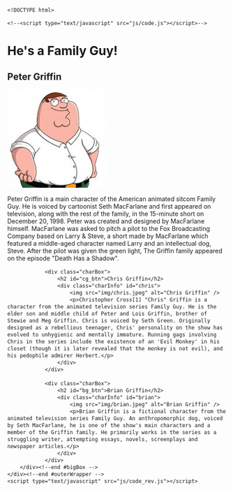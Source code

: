 	<!DOCTYPE html>
<head>
	<meta http-equiv="content-type" content="application/xhtml+xml; charset=utf-8" />
	<title>Family Guy JS practice - Aaron Goldman</title>
	<link href="css/style.css" rel="stylesheet" type="text/css" />
	<script type="text/javascript" src="js/jquery-2.1.4.min.js"></script>
	<script type="text/javascript" src="js/jquery.easing.1.3.js"></script>
	
	<!--<script type="text/javascript" src="js/code.js"></script>-->
</head>
<body>
	<div id="outerWrapper">
		<div id="bigBox" class="clearBoth">
			<h1>He's a Family Guy!</h1>
				<div class="charBox">
					<h2 id="pg_btn">Peter Griffin</h2>
					<div class="charInfo" id="peter">
						<img src="img/peter.jpeg" alt="Peter Griffin" />
						<p>Peter Griffin is a main character of the American animated sitcom Family Guy. He is voiced by cartoonist Seth MacFarlane and first appeared on television, along with the rest of the family, in the 15-minute short on December 20, 1998. Peter was created and designed by MacFarlane himself. MacFarlane was asked to pitch a pilot to the Fox Broadcasting Company based on Larry & Steve, a short made by MacFarlane which featured a middle-aged character named Larry and an intellectual dog, Steve. After the pilot was given the green light, The Griffin family appeared on the episode "Death Has a Shadow".</p>
					</div>
				</div>

				<div class="charBox">
					<h2 id="cg_btn">Chris Griffin</h2>
					<div class="charInfo" id="chris">
						<img src="img/chris.jpeg" alt="Chris Griffin" /> 
						<p>Christopher Cross[1] "Chris" Griffin is a character from the animated television series Family Guy. He is the elder son and middle child of Peter and Lois Griffin, brother of Stewie and Meg Griffin. Chris is voiced by Seth Green. Originally designed as a rebellious teenager, Chris' personality on the show has evolved to unhygienic and mentally immature. Running gags involving Chris in the series include the existence of an 'Evil Monkey' in his closet (though it is later revealed that the monkey is not evil), and his pedophile admirer Herbert.</p>
					</div>
				</div>

				<div class="charBox">
					<h2 id="bg_btn">Brian Griffin</h2>
					<div class="charInfo" id="brian">
						<img src="img/brian.jpeg" alt="Brian Griffin" />
						<p>Brian Griffin is a fictional character from the animated television series Family Guy. An anthropomorphic dog, voiced by Seth MacFarlane, he is one of the show's main characters and a member of the Griffin family. He primarily works in the series as a struggling writer, attempting essays, novels, screenplays and newspaper articles.</p>
					</div>
				</div>
		</div><!--end #bigBox -->
	</div><!--end #outerWrapper -->
	<script type="text/javascript" src="js/code_rev.js"></script>
</body>
</html>
